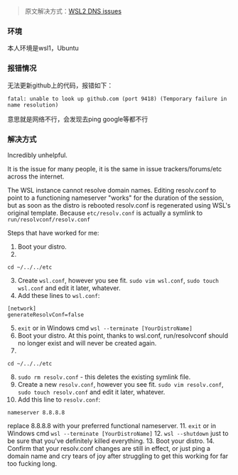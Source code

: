 > 原文解决方式：[WSL2 DNS issues](https://github.com/microsoft/WSL/issues/5256)


### 环境

本人环境是wsl1，Ubuntu

### 报错情况

无法更新github上的代码，报错如下：
```
fatal: unable to look up github.com (port 9418) (Temporary failure in name resolution)
```

意思就是网络不行，会发现去ping google等都不行

### 解决方式

Incredibly unhelpful.

It is the issue for many people, it is the same in issue trackers/forums/etc across the internet.

The WSL instance cannot resolve domain names. Editing resolv.conf to point to a functioning nameserver "works" for the duration of the session, but as soon as the distro is rebooted resolv.conf is regenerated using WSL's original template. Because `etc/resolv.conf` is actually a symlink to `run/resolvconf/resolv.conf`

Steps that have worked for me:

1. Boot your distro.
2. 
```
cd ~/../../etc
```
3. Create `wsl.conf`, however you see fit. `sudo vim wsl.conf`, `sudo touch wsl.conf` and edit it later, whatever.
4. Add these lines to `wsl.conf`:
```
[network]
generateResolvConf=false
```
5. `exit` or in Windows cmd `wsl --terminate [YourDistroName]`
6. Boot your distro.
At this point, thanks to wsl.conf, run/resolvconf should no longer exist and will never be created again.
7. 
```
cd ~/../../etc
```
8. `sudo rm resolv.conf` - this deletes the existing symlink file.
9. Create a new `resolv.conf`, however you see fit. `sudo vim resolv.conf`, `sudo touch resolv.conf` and edit it later, whatever.
10. Add this line to `resolv.conf`:
```
nameserver 8.8.8.8
```
replace 8.8.8.8 with your preferred functional nameserver.
11. `exit` or in Windows cmd `wsl --terminate [YourDistroName]`
12. `wsl --shutdown` just to be sure that you've definitely killed everything.
13. Boot your distro.
14. Confirm that your resolv.conf changes are still in effect, or just ping a domain name and cry tears of joy after struggling to get this working for far too fucking long.

